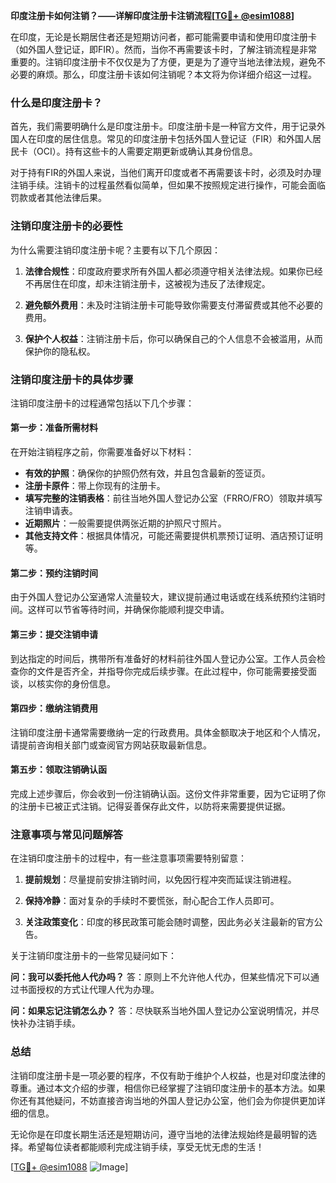 **印度注册卡如何注销？——详解印度注册卡注销流程[[TG💪+ @esim1088](https://t.me/s/esim1088)]**

在印度，无论是长期居住者还是短期访问者，都可能需要申请和使用印度注册卡（如外国人登记证，即FIR）。然而，当你不再需要该卡时，了解注销流程是非常重要的。注销印度注册卡不仅仅是为了方便，更是为了遵守当地法律法规，避免不必要的麻烦。那么，印度注册卡该如何注销呢？本文将为你详细介绍这一过程。

### 什么是印度注册卡？

首先，我们需要明确什么是印度注册卡。印度注册卡是一种官方文件，用于记录外国人在印度的居住信息。常见的印度注册卡包括外国人登记证（FIR）和外国人居民卡（OCI）。持有这些卡的人需要定期更新或确认其身份信息。

对于持有FIR的外国人来说，当他们离开印度或者不再需要该卡时，必须及时办理注销手续。注销卡的过程虽然看似简单，但如果不按照规定进行操作，可能会面临罚款或者其他法律后果。

### 注销印度注册卡的必要性

为什么需要注销印度注册卡呢？主要有以下几个原因：

1. **法律合规性**：印度政府要求所有外国人都必须遵守相关法律法规。如果你已经不再居住在印度，却未注销注册卡，这被视为违反了法律规定。
   
2. **避免额外费用**：未及时注销注册卡可能导致你需要支付滞留费或其他不必要的费用。

3. **保护个人权益**：注销注册卡后，你可以确保自己的个人信息不会被滥用，从而保护你的隐私权。

### 注销印度注册卡的具体步骤

注销印度注册卡的过程通常包括以下几个步骤：

#### 第一步：准备所需材料

在开始注销程序之前，你需要准备好以下材料：

- **有效的护照**：确保你的护照仍然有效，并且包含最新的签证页。
- **注册卡原件**：带上你现有的注册卡。
- **填写完整的注销表格**：前往当地外国人登记办公室（FRRO/FRO）领取并填写注销申请表。
- **近期照片**：一般需要提供两张近期的护照尺寸照片。
- **其他支持文件**：根据具体情况，可能还需要提供机票预订证明、酒店预订证明等。

#### 第二步：预约注销时间

由于外国人登记办公室通常人流量较大，建议提前通过电话或在线系统预约注销时间。这样可以节省等待时间，并确保你能顺利提交申请。

#### 第三步：提交注销申请

到达指定的时间后，携带所有准备好的材料前往外国人登记办公室。工作人员会检查你的文件是否齐全，并指导你完成后续步骤。在此过程中，你可能需要接受面谈，以核实你的身份信息。

#### 第四步：缴纳注销费用

注销印度注册卡通常需要缴纳一定的行政费用。具体金额取决于地区和个人情况，请提前咨询相关部门或查阅官方网站获取最新信息。

#### 第五步：领取注销确认函

完成上述步骤后，你会收到一份注销确认函。这份文件非常重要，因为它证明了你的注册卡已被正式注销。记得妥善保存此文件，以防将来需要提供证据。

### 注意事项与常见问题解答

在注销印度注册卡的过程中，有一些注意事项需要特别留意：

1. **提前规划**：尽量提前安排注销时间，以免因行程冲突而延误注销进程。
   
2. **保持冷静**：面对复杂的手续时不要慌张，耐心配合工作人员即可。

3. **关注政策变化**：印度的移民政策可能会随时调整，因此务必关注最新的官方公告。

关于注销印度注册卡的一些常见疑问如下：

**问：我可以委托他人代办吗？**
答：原则上不允许他人代办，但某些情况下可以通过书面授权的方式让代理人代为办理。

**问：如果忘记注销怎么办？**
答：尽快联系当地外国人登记办公室说明情况，并尽快补办注销手续。

### 总结

注销印度注册卡是一项必要的程序，不仅有助于维护个人权益，也是对印度法律的尊重。通过本文介绍的步骤，相信你已经掌握了注销印度注册卡的基本方法。如果你还有其他疑问，不妨直接咨询当地的外国人登记办公室，他们会为你提供更加详细的信息。

无论你是在印度长期生活还是短期访问，遵守当地的法律法规始终是最明智的选择。希望每位读者都能顺利完成注销手续，享受无忧无虑的生活！

[[TG💪+ @esim1088](https://t.me/s/esim1088) ![Image](https://i.postimg.cc/4NQfJmqS/Snipaste-2025-05-13-00-14-12.png)]